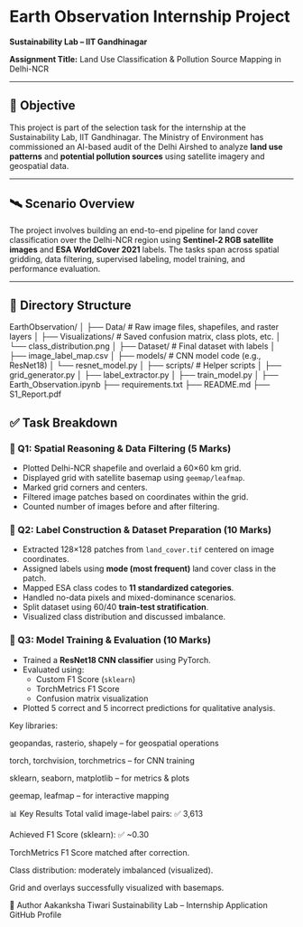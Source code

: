 # Earth Observation Internship Project  
**Sustainability Lab – IIT Gandhinagar**  

**Assignment Title:** Land Use Classification & Pollution Source Mapping in Delhi-NCR  

---

## 📌 Objective

This project is part of the selection task for the internship at the Sustainability Lab, IIT Gandhinagar. The Ministry of Environment has commissioned an AI-based audit of the Delhi Airshed to analyze **land use patterns** and **potential pollution sources** using satellite imagery and geospatial data.

---

## 🛰️ Scenario Overview

The project involves building an end-to-end pipeline for land cover classification over the Delhi-NCR region using **Sentinel-2 RGB satellite images** and **ESA WorldCover 2021** labels. The tasks span across spatial gridding, data filtering, supervised labeling, model training, and performance evaluation.

---

## 📂 Directory Structure


EarthObservation/
│
├── Data/ # Raw image files, shapefiles, and raster layers
│
├── Visualizations/ # Saved confusion matrix, class plots, etc.
│ └── class_distribution.png
│
├── Dataset/ # Final dataset with labels
│ ├── image_label_map.csv
│
├── models/ # CNN model code (e.g., ResNet18)
│ └── resnet_model.py
│
├── scripts/ # Helper scripts
│ ├── grid_generator.py
│ ├── label_extractor.py
│ ├── train_model.py
│
├── Earth_Observation.ipynb 
├── requirements.txt 
├── README.md 
├── S1_Report.pdf


## ✅ Task Breakdown

### 📍 Q1: Spatial Reasoning & Data Filtering (5 Marks)
- Plotted Delhi-NCR shapefile and overlaid a 60×60 km grid.
- Displayed grid with satellite basemap using `geemap/leafmap`.
- Marked grid corners and centers.
- Filtered image patches based on coordinates within the grid.
- Counted number of images before and after filtering.

### 📍 Q2: Label Construction & Dataset Preparation (10 Marks)
- Extracted 128×128 patches from `land_cover.tif` centered on image coordinates.
- Assigned labels using **mode (most frequent)** land cover class in the patch.
- Mapped ESA class codes to **11 standardized categories**.
- Handled no-data pixels and mixed-dominance scenarios.
- Split dataset using 60/40 **train-test stratification**.
- Visualized class distribution and discussed imbalance.

### 📍 Q3: Model Training & Evaluation (10 Marks)
- Trained a **ResNet18 CNN classifier** using PyTorch.
- Evaluated using:
  - Custom F1 Score (`sklearn`)
  - TorchMetrics F1 Score
  - Confusion matrix visualization
- Plotted 5 correct and 5 incorrect predictions for qualitative analysis.

Key libraries:

geopandas, rasterio, shapely – for geospatial operations

torch, torchvision, torchmetrics – for CNN training

sklearn, seaborn, matplotlib – for metrics & plots

geemap, leafmap – for interactive mapping

📊 Key Results
Total valid image-label pairs: ✅ 3,613

Achieved F1 Score (sklearn): ✅ ~0.30

TorchMetrics F1 Score matched after correction.

Class distribution: moderately imbalanced (visualized).

Grid and overlays successfully visualized with basemaps.

📌 Author
Aakanksha Tiwari
Sustainability Lab – Internship Application
GitHub Profile

